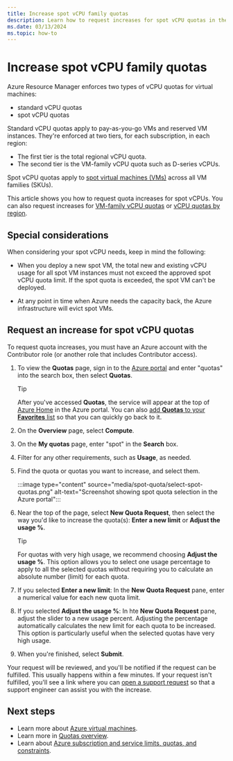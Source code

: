 ```yaml
---
title: Increase spot vCPU family quotas
description: Learn how to request increases for spot vCPU quotas in the Azure portal.
ms.date: 03/13/2024
ms.topic: how-to
---
```


# Increase spot vCPU family quotas

Azure Resource Manager enforces two types of vCPU quotas for virtual machines:

- standard vCPU quotas
- spot vCPU quotas

Standard vCPU quotas apply to pay-as-you-go VMs and reserved VM instances. They're enforced at two tiers, for each subscription, in each region:

- The first tier is the total regional vCPU quota.
- The second tier is the VM-family vCPU quota such as D-series vCPUs.

Spot vCPU quotas apply to [spot virtual machines (VMs)](../virtual-machines/spot-vms.md) across all VM families (SKUs).

This article shows you how to request quota increases for spot vCPUs. You can also request increases for [VM-family vCPU quotas](per-vm-quota-requests.md) or [vCPU quotas by region](regional-quota-requests.md).

## Special considerations

When considering your spot vCPU needs, keep in mind the following:

- When you deploy a new spot VM, the total new and existing vCPU usage for all spot VM instances must not exceed the approved spot vCPU quota limit. If the spot quota is exceeded, the spot VM can't be deployed.

- At any point in time when Azure needs the capacity back, the Azure infrastructure will evict spot VMs.

## Request an increase for spot vCPU quotas

To request quota increases, you must have an Azure account with the Contributor role (or another role that includes Contributor access).

1. To view the **Quotas** page, sign in to the [Azure portal](https://portal.azure.com) and enter "quotas" into the search box, then select **Quotas**.

   > [!TIP]
   > After you've accessed **Quotas**, the service will appear at the top of [Azure Home](https://portal.azure.com/#home) in the Azure portal. You can also [add **Quotas** to your **Favorites** list](../azure-portal/azure-portal-add-remove-sort-favorites.md) so that you can quickly go back to it.

1. On the **Overview** page, select **Compute**.
1. On the **My quotas** page, enter "spot" in the **Search** box.
1. Filter for any other requirements, such as **Usage**, as needed.
1. Find the quota or quotas you want to increase, and select them.

   :::image type="content" source="media/spot-quota/select-spot-quotas.png" alt-text="Screenshot showing spot quota selection in the Azure portal":::

1. Near the top of the page, select **New Quota Request**, then select the way you'd like to increase the quota(s): **Enter a new limit** or **Adjust the usage %**.

   > [!TIP]
   > For quotas with very high usage, we recommend choosing **Adjust the usage %**. This option allows you to select one usage percentage to apply to all the selected quotas without requiring you to calculate an absolute number (limit) for each quota.

1. If you selected **Enter a new limit**: In the **New Quota Request** pane, enter a numerical value for each new quota limit.

1. If you selected **Adjust the usage %**: In hte **New Quota Request** pane, adjust the slider to a new usage percent. Adjusting the percentage automatically calculates the new limit for each quota to be increased. This option is particularly useful when the selected quotas have very high usage.

1. When you're finished, select **Submit**.

Your request will be reviewed, and you'll be notified if the request can be fulfilled. This usually happens within a few minutes. If your request isn't fulfilled, you'll see a link where you can [open a support request](../azure-portal/supportability/how-to-create-azure-support-request.md) so that a support engineer can assist you with the increase.

## Next steps

- Learn more about [Azure virtual machines](../virtual-machines/spot-vms.md).
- Learn more in [Quotas overview](quotas-overview.md).
- Learn about [Azure subscription and service limits, quotas, and constraints](../azure-resource-manager/management/azure-subscription-service-limits.md).